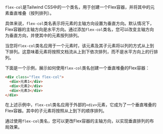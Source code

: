 `flex-col`是Tailwind CSS中的一个类名，用于创建一个Flex容器，并将其中的元素垂直堆叠（按列排列）。

具体来说，`flex-col`类名表示将元素的主轴方向设置为垂直方向。默认情况下，Flex容器的主轴方向是水平方向。通过添加`flex-col`类名，您可以改变主轴方向为垂直方向，并使其中的元素按列排列。

当您将`flex-col`类名应用于一个元素时，该元素及其子元素将以列的方式从上到下排列。这意味着元素将按照文档流从上到下依次排列，而不是水平方向上的行排列。

下面是一个示例，展示如何使用`flex-col`类名创建一个垂直堆叠的Flex容器：

```html
<div class="flex flex-col">
  <div>元素1</div>
  <div>元素2</div>
  <div>元素3</div>
</div>
```

在上述示例中，`flex-col`类名应用于外部的`<div>`元素，它成为了一个垂直堆叠的Flex容器。其中的子元素将按照从上到下的顺序排列。

通过使用`flex-col`类名，您可以更改Flex容器的主轴方向，以实现垂直排列的布局效果。